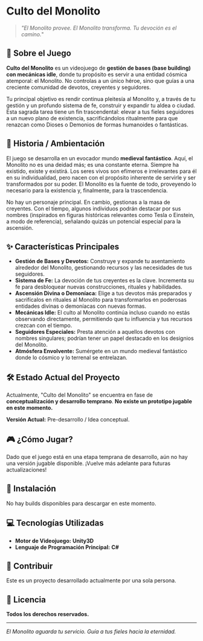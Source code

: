 # Culto del Monolito

> _"El Monolito provee. El Monolito transforma. Tu devoción es el camino._"

## 📜 Sobre el Juego

**Culto del Monolito** es un videojuego de **gestión de bases (base building) con mecánicas idle**, donde tu propósito es servir a una entidad cósmica atemporal: el Monolito. No controlas a un único héroe, sino que guías a una creciente comunidad de devotos, creyentes y seguidores.

Tu principal objetivo es rendir continua pleitesía al Monolito y, a través de tu gestión y un profundo sistema de fe, construir y expandir tu aldea o ciudad. Esta sagrada tarea tiene un fin trascendental: elevar a tus fieles seguidores a un nuevo plano de existencia, sacrificándolos ritualmente para que renazcan como Dioses o Demonios de formas humanoides o fantásticas.

## 🌌 Historia / Ambientación

El juego se desarrolla en un evocador mundo **medieval fantástico**. Aquí, el Monolito no es una deidad más; es una constante eterna. Siempre ha existido, existe y existirá. Los seres vivos son efímeros e irrelevantes para él en su individualidad, pero nacen con el propósito inherente de servirle y ser transformados por su poder. El Monolito es la fuente de todo, proveyendo lo necesario para la existencia y, finalmente, para la trascendencia.

No hay un personaje principal. En cambio, gestionas a la masa de creyentes. Con el tiempo, algunos individuos podrán destacar por sus nombres (inspirados en figuras históricas relevantes como Tesla o Einstein, a modo de referencia), señalando quizás un potencial especial para la ascensión.

## ✨ Características Principales

* **Gestión de Bases y Devotos:** Construye y expande tu asentamiento alrededor del Monolito, gestionando recursos y las necesidades de tus seguidores.
* **Sistema de Fe:** La devoción de tus creyentes es la clave. Incrementa su fe para desbloquear nuevas construcciones, rituales y habilidades.
* **Ascensión Divina o Demoníaca:** Elige a tus devotos más preparados y sacrifícalos en rituales al Monolito para transformarlos en poderosas entidades divinas o demoníacas con nuevas formas.
* **Mecánicas Idle:** El culto al Monolito continúa incluso cuando no estás observando directamente, permitiendo que tu influencia y tus recursos crezcan con el tiempo.
* **Seguidores Especiales:** Presta atención a aquellos devotos con nombres singulares; podrían tener un papel destacado en los designios del Monolito.
* **Atmósfera Envolvente:** Sumérgete en un mundo medieval fantástico donde lo cósmico y lo terrenal se entrelazan.

## 🛠️ Estado Actual del Proyecto

Actualmente, "Culto del Monolito" se encuentra en fase de **conceptualización y desarrollo temprano**.
**No existe un prototipo jugable en este momento.**

**Versión Actual:** Pre-desarrollo / Idea conceptual.

## 🎮 ¿Cómo Jugar?

Dado que el juego está en una etapa temprana de desarrollo, aún no hay una versión jugable disponible. ¡Vuelve más adelante para futuras actualizaciones!

## 💾 Instalación

No hay builds disponibles para descargar en este momento.

## 💻 Tecnologías Utilizadas

* **Motor de Videojuego:** **Unity3D**
* **Lenguaje de Programación Principal:** **C#**

## 🤝 Contribuir

Este es un proyecto desarrollado actualmente por una sola persona.

## 📄 Licencia
**Todos los derechos reservados.**

---

_El Monolito aguarda tu servicio. Guía a tus fieles hacia la eternidad._
